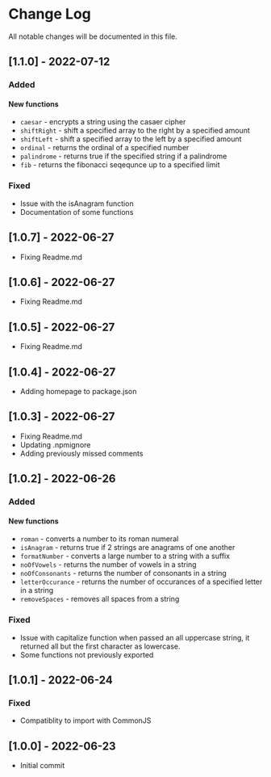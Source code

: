 
# Change Log
All notable changes will be documented in this file.

## [1.1.0] - 2022-07-12
 
### Added
#### New functions
* `caesar` - encrypts a string using the casaer cipher
* `shiftRight` - shift a specified array to the right by a specified amount
* `shiftLeft` - shift a specified array to the left by a specified amount
* `ordinal` - returns the ordinal of a specified number
* `palindrome` - returns true if the specified string if a palindrome
* `fib` - returns the fibonacci seqequnce up to a specified limit
  
### Fixed
- Issue with the isAnagram function
- Documentation of some functions

## [1.0.7] - 2022-06-27
* Fixing Readme.md

## [1.0.6] - 2022-06-27
* Fixing Readme.md

## [1.0.5] - 2022-06-27
* Fixing Readme.md

## [1.0.4] - 2022-06-27
* Adding homepage to package.json

## [1.0.3] - 2022-06-27
* Fixing Readme.md
* Updating .npmignore
* Adding previously missed comments
 
## [1.0.2] - 2022-06-26
 
### Added
#### New functions
* `roman` - converts a number to its roman numeral
* `isAnagram` - returns true if 2 strings are anagrams of one another
* `formatNumber` - converts a large number to a string with a suffix
* `noOfVowels` - returns the number of vowels in a string
* `noOfConsonants` - returns the number of consonants in a string
* `letterOccurance` - returns the number of occurances of a specified letter in a string
* `removeSpaces` - removes all spaces from a string
  
### Fixed
- Issue with capitalize function when passed an all uppercase string, it returned all but the first character  as lowercase.
- Some functions not previously exported
 
## [1.0.1] - 2022-06-24
 
### Fixed
- Compatiblity to import with CommonJS
 
## [1.0.0] - 2022-06-23
- Initial commit
 